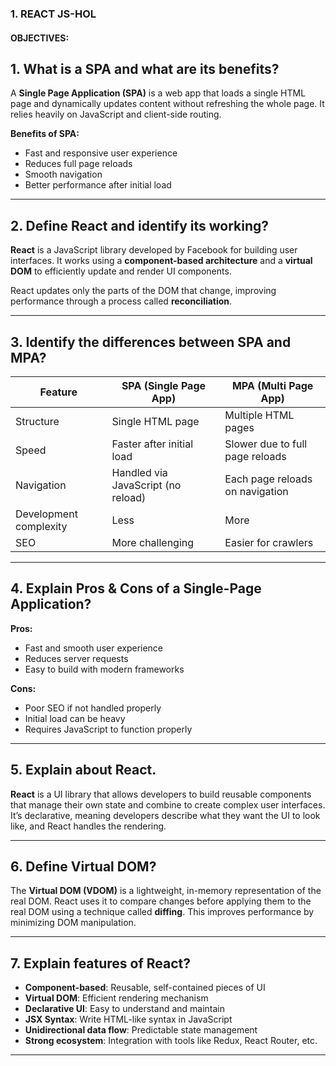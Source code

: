 ### 1. REACT JS-HOL

#### OBJECTIVES:

## 1. What is a SPA and what are its benefits?

A **Single Page Application (SPA)** is a web app that loads a single HTML page and dynamically updates content without refreshing the whole page. It relies heavily on JavaScript and client-side routing.

**Benefits of SPA:**
- Fast and responsive user experience
- Reduces full page reloads
- Smooth navigation
- Better performance after initial load

---

## 2. Define React and identify its working?

**React** is a JavaScript library developed by Facebook for building user interfaces. It works using a **component-based architecture** and a **virtual DOM** to efficiently update and render UI components.

React updates only the parts of the DOM that change, improving performance through a process called **reconciliation**.

---

## 3. Identify the differences between SPA and MPA?

| Feature               | SPA (Single Page App)              | MPA (Multi Page App)               |
|-----------------------|------------------------------------|------------------------------------|
| Structure             | Single HTML page                   | Multiple HTML pages                |
| Speed                 | Faster after initial load          | Slower due to full page reloads    |
| Navigation            | Handled via JavaScript (no reload) | Each page reloads on navigation    |
| Development complexity| Less                                | More                               |
| SEO                   | More challenging                   | Easier for crawlers                |

---

## 4. Explain Pros & Cons of a Single-Page Application?

**Pros:**
- Fast and smooth user experience
- Reduces server requests
- Easy to build with modern frameworks

**Cons:**
- Poor SEO if not handled properly
- Initial load can be heavy
- Requires JavaScript to function properly

---

## 5. Explain about React.

**React** is a UI library that allows developers to build reusable components that manage their own state and combine to create complex user interfaces. It’s declarative, meaning developers describe what they want the UI to look like, and React handles the rendering.

---

## 6. Define Virtual DOM?

The **Virtual DOM (VDOM)** is a lightweight, in-memory representation of the real DOM. React uses it to compare changes before applying them to the real DOM using a technique called **diffing**. This improves performance by minimizing DOM manipulation.

---

## 7. Explain features of React?

- **Component-based**: Reusable, self-contained pieces of UI
- **Virtual DOM**: Efficient rendering mechanism
- **Declarative UI**: Easy to understand and maintain
- **JSX Syntax**: Write HTML-like syntax in JavaScript
- **Unidirectional data flow**: Predictable state management
- **Strong ecosystem**: Integration with tools like Redux, React Router, etc.

---
